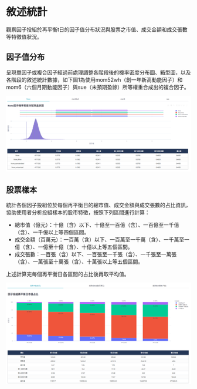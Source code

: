 # 敘述統計
觀察因子投組於再平衡t日的因子值分布狀況與股票之市值、成交金額和成交張數等特徵值狀況。

<!-- :::{contents}
:local:
:depth: 2
::: -->

## 因子值分布

呈現單因子或複合因子經過前處理調整各階段後的機率密度分布圖、箱型圖，以及各階段的敘述統計數據，如下圖1為使用mom52wh（創一年新高動能因子）和mom6（六個月期動能因子）與sue（未預期盈餘）所等權重合成出的複合因子。

![alt text](image-2.png)


## 股票樣本

統計各個因子投組位於每個再平衡日的總市值、成交金額與成交張數的占比資訊，協助使用者分析投組樣本的股市特徵，按照下列區間進行計算：
+ 總市值（億元）：十億（含）以下、十億至一百億（含）、一百億至一千億（含）、一千億以上等四個區間。
+ 成交金額（百萬元）：一百萬（含）以下、一百萬至一千萬（含）、一千萬至一億（含）、一億至十億（含）、十億以上等五個區間。
+ 成交張數：一百張（含）以下、一百張至一千張（含）、一千張至一萬張（含）、一萬張至十萬張（含）、十萬張以上等五個區間。

上述計算完每個再平衡日各區間的占比後再取平均值。

![alt text](image-3.png)
